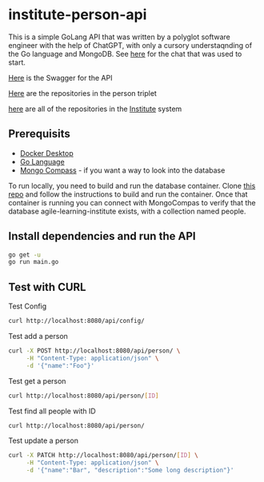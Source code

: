 # institute-person-api

This is a simple GoLang API that was written by a polyglot software engineer with the help of ChatGPT, with only a cursory understaqnding of the Go language and MongoDB. See [here](https://chat.openai.com/share/dcb8b738-7e73-40da-8b08-38024f1c9997) for the chat that was used to start.

[Here](./product-api-openapi.yaml) is the Swagger for the API

[Here](https://github.com/orgs/agile-learning-institute/repositories?q=institute-person&type=all&sort=name) are the repositories in the person triplet

[here](https://github.com/orgs/agile-learning-institute/repositories?q=institute&type=all&sort=name) are all of the repositories in the [Institute](https://github.com/agile-learning-institute/institute/tree/main) system

## Prerequisits

- [Docker Desktop](https://www.docker.com/products/docker-desktop/)
- [Go Language](https://go.dev/doc/install)
- [Mongo Compass](https://www.mongodb.com/try/download/compass) - if you want a way to look into the database

To run locally, you need to build and run the database container. Clone [this repo](https://github.com/agile-learning-institute/institute-person-db) and follow the instructions to build and run the container. Once that container is running you can connect with MongoCompas to verify that the database agile-learning-institute exists, with a collection named people.

## Install dependencies and run the API

```bash
go get -u
go run main.go
```

## Test with CURL

Test Config

```bash
curl http://localhost:8080/api/config/

```

Test add a person

```bash
curl -X POST http://localhost:8080/api/person/ \
     -H "Content-Type: application/json" \
     -d '{"name":"Foo"}'

```

Test get a person

```bash
curl http://localhost:8080/api/person/[ID]

```

Test find all people with ID

```bash
curl http://localhost:8080/api/person/
```

Test update a person

```bash
curl -X PATCH http://localhost:8080/api/person/[ID] \
     -H "Content-Type: application/json" \
     -d '{"name":"Bar", "description":"Some long description"}'

```
